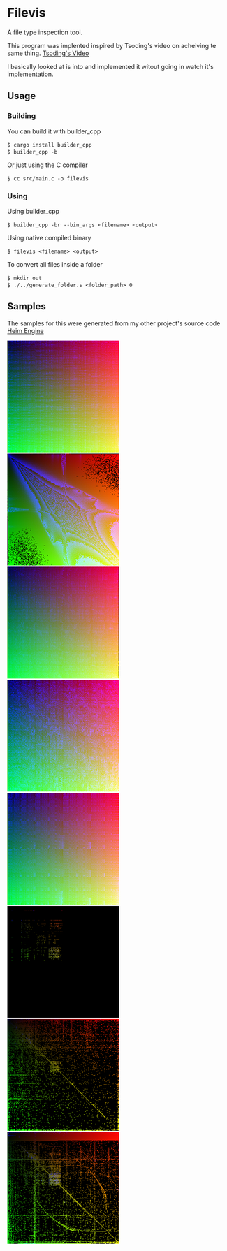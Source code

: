 # Filevis

A file type inspection tool.

This program was implented inspired by Tsoding's video on acheiving te same thing.
[Tsoding's Video](https://www.youtube.com/watch?v=AUWxl0WdiNI&t=310s)

I basically looked at is into and implemented it witout going in watch it's implementation.

## Usage

### Building

You can build it with builder_cpp
```console
$ cargo install builder_cpp
$ builder_cpp -b
```

Or just using the C compiler
```console
$ cc src/main.c -o filevis
```

### Using
Using builder_cpp
```console
$ builder_cpp -br --bin_args <filename> <output>
```
Using native compiled binary
```console
$ filevis <filename> <output>
```

To convert all files inside a folder
```console
$ mkdir out
$ ./../generate_folder.s <folder_path> 0
```

## Samples

The samples for this were generated from my other project's source code [Heim Engine](https://github.com/Dr-42/Heim_Engine)

![AO Map](assets/ao.png.png "AO Map")
![HDR](assets/autumn.hdr.png "HDR")
![JPG](assets/backpack.jpg.png "JPG")
![PNG](assets/Brunhild_diffuse2.png.png "PNG")
![Normal Map](assets/Brunhilda_normals.png.png "Normals")
![Plain Text](assets/main.c.png "Plain text(C file)")
![TTF Font](assets/OCRAEXT.TTF.png "Font")
![Blender file](assets/susan.blend.png "Blender File")
